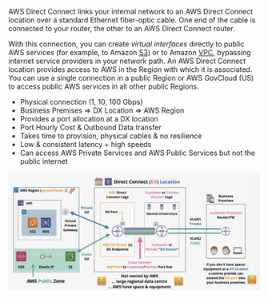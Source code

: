 AWS Direct Connect links your internal network to an AWS Direct Connect location over a standard Ethernet fiber-optic cable. One end of the cable is connected to your router, the other to an AWS Direct Connect router. 

With this connection, you can create _virtual interfaces_ directly to public AWS services (for example, to Amazon [S3](../../Storage/S3/S3.md)) or to Amazon [VPC](../VPC/VPC.md), bypassing internet service providers in your network path. An AWS Direct Connect location provides access to AWS in the Region with which it is associated. You can use a single connection in a public Region or AWS GovCloud (US) to access public AWS services in all other public Regions.

- Physical connection (1, 10, 100 Gbps)
- Business Premises => DX Location => AWS Region
- Provides a port allocation at a DX location
- Port Hourly Cost & Outbound Data transfer
- Takes time to provision, physical cables & no resilience
- Low & consistent latency + high speeds
- Can access AWS Private Services and AWS Public Services but not the public internet

![Pasted image 20250608212022.png](_atts/Pasted%20image%2020250608212022.png)